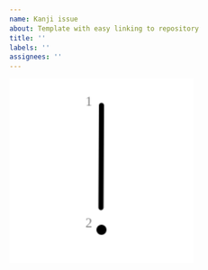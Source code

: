 ```yaml
---
name: Kanji issue
about: Template with easy linking to repository
title: ''
labels: ''
assignees: ''
---
```


<a href="https://github.com/KanjiVG/kanjivg/blob/master/kanji/00021.svg"><img src="https://raw.githubusercontent.com/KanjiVG/kanjivg/master/kanji/00021.svg" width="327" height="327"></a>
